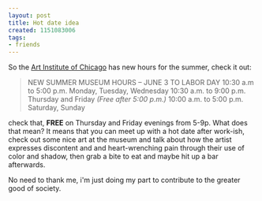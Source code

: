 ```yaml
---
layout: post
title: Hot date idea
created: 1151083006
tags:
- friends
---
```

So the [Art Institute of Chicago](http://www.artic.edu) has new hours for the summer, check it out:

> 
> NEW SUMMER MUSEUM HOURS &#8211;  JUNE 3 TO LABOR DAY
> 10:30 a.m to 5:00 p.m. Monday, Tuesday, Wednesday
> 10:30 a.m. to 9:00 p.m. Thursday and Friday _(Free after 5:00 p.m.)_
> 10:00 a.m. to 5:00 p.m. Saturday, Sunday
> 

check that, **FREE** on Thursday and Friday evenings from 5-9p. What does that mean? It means that you can meet up with a hot date after work-ish, check out some nice art at the museum and talk about how the artist expresses discontent and and heart-wrenching pain through their use of color and shadow, then grab a bite to eat and maybe hit up a bar afterwards.

No need to thank me, i'm just doing my part to contribute to the greater good of society.

